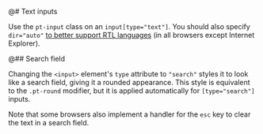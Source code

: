 @# Text inputs

Use the `pt-input` class on an `input[type="text"]`. You should also specify `dir="auto"` [to better
support RTL languages](http://www.w3.org/International/questions/qa-html-dir#dirauto) (in all
browsers except Internet Explorer).

@## Search field

Changing the `<input>` element's `type` attribute to `"search"` styles it to look like a search
field, giving it a rounded appearance. This style is equivalent to the `.pt-round` modifier, but it
is applied automatically for `[type="search"]` inputs.

Note that some browsers also implement a handler for the `esc` key to clear the text in a search field.

